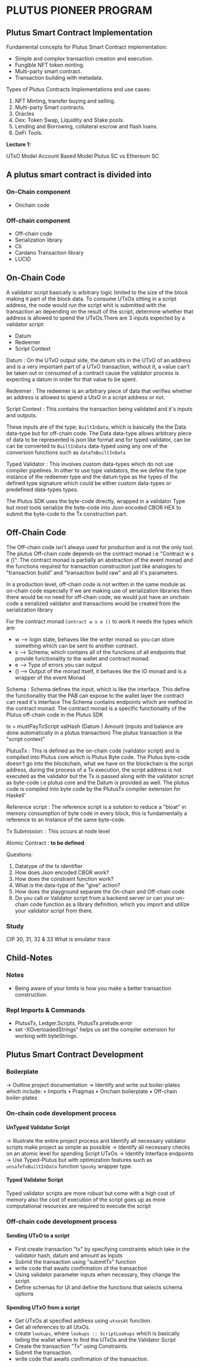 # PLUTUS PIONEER PROGRAM

## Plutus Smart Contract Implementation

Fundamental concepts for Plutus Smart Contract implementation:

* Simple and complex transaction creation and execution.
* Fungible NFT token minting.
* Multi-party smart contract.
* Transaction building with metadata.

Types of Plutus Contracts Implementations and use cases:

1. NFT Minting, transfer buying and selling.
2. Multi-party Smart contracts.
3. Oracles
4. Dex: Token Swap, Liquidity and Stake pools.
5. Lending and Borrowing, collateral escrow and flash loans.
6. DeFi Tools.

**Lecture 1:**

UTxO Model
Account Based Model
Plutus SC vs Ethereum SC

## A plutus smart contract is divided into

### On-Chain component

* Onchain code

### Off-chain component

* Off-chain code
* Serialization library
* Cli
* Cardano Transaction library
* LUCID

## On-Chain Code

A validator script basically is arbitrary logic limited to the size of the block making it part of the block data. 
To consume UTxOs sitting in a script address, the node would run the script whit is submitted with the transaction an depending on the result of the script,
determine whether that address is allowed to spend the UTxOs.There are 3 inputs expected by a validator script:

* Datum
* Redeemer
* Script Context

Datum
: On the UTxO output side, the datum sits in the UTxO of an address and is a very important part of a UTxO transaction, without it, a value can't be taken out or consumed of a contract cause the validator process is expecting a datum in order for that value to be spent.

Redeemer
: The redeemer is an arbitrary piece of data that verifies whether an address is allowed to spend a UtxO in a script address or not.

Script Context
: This contains the transaction being validated and it's inputs and outputs.

These inputs are of the type; `BuiltInData`, which is basically the the Data data-type but for off-chain code.
The Data data-type allows arbitrary piece of data to be represented is json like format and for typed validator, can be can be converted to `BuiltInData` data-typed using any one of the conversion functions such as `dataToBuiltInData`

Typed Validator
: This involves custom data-types which do not use compiler pipelines. In other to use type validators, the we define the type instance of the redeemer type and the datum type
as the types of the defined type signature which could be either custom data-types or predefined data-types types.

The Plutus SDK uses the byte-code directly, wrapped in a validator Type but most tools serialize the byte-code into Json encoded CBOR HEX to submit the byte-code to the Tx construction part.

## Off-Chain Code

The Off-chain code isn't always used for production and is not the only tool.
The plutus Off-chain code depends on the contract monad i.e "Contract w s e ()". The contract monad is partially an abstraction
of the event monad and the functions required for transaction construction just like analogies to "transaction build" and
"transaction build raw" and all it's parameters.

In a production level, off-chain code is not written in the same module as on-chain code especially if
we are making use of serialization libraries then there would be no need for off-chain code, we would just have an onchain code a serialized validator
and transactions would be created from the serialization library

For the contract monad `Contract w s e ()` to work it needs the types which are:

* w --> login state, behaves like the writer monad so you can store something which can be sent to another contract.
* s --> Schema; which contains all of the functions of all endpoints that provide functionality to the wallet and contract monad.
* e --> Type of errors you can output
* () --> Output of the monad itself, it behaves like the IO monad and is a wrapper of the event Monad

Schema
: Schema  defines the input, which is like the interface. This define the functionality that the PAB can expose to the wallet layer the contract can read it's interface
The Schema contains endpoints which are method in the contract monad. The contract monad is a specific functionality of the Plutus off-chain code in the Plutus SDK

tx = mustPayToScript valHash (Datum ) Amount (inputs and balance are done automatically in a plutus transaction)
The plutus transaction is the "script context"

PlutusTx
: This is defined as the on-chain code (validator script) and is compiled into Plutus core which is Plutus Byte code. The Plutus byte-code doesn't go into the blockchain,
what we have on the blockchain is the script address, during the process of a Tx execution, the script address is not executed as the validator
but the Tx is passed along with the validator script as byte-code i.e plutus core and the Datum is provided as well. The plutus code is compiled into byte code by the PlutusTx compiler extension for Haskell'

Reference script
: The reference script is a solution to reduce a "bloat" in memory consumption of byte code in every block, this is fundamentally a reference to an Instance of the same byte-code.

Tx Submission:
: This occurs at node level

Atomic Contract
: **to be defined**

  Questions:

  1. Datatype of the tx identifier
  2. How does Json encoded CBOR work?
  3. How does the constraint function work?
  4. What is the data-type of the "give" action?
  5. How does the playground separate the On-chain and Off-chain code
  6. Do you call or Validator script from a backend server or can your on-chain code function as a library definition,
  which you import and utilize your validator script from there.

### Study

  CIP 30, 31, 32 & 33
  What is emulator trace
  
## Child-Notes

### Notes

* Being aware of your limits is how you make a better transaction construction.

### Repl Imports & Commands

* PlutusTx, Ledger.Scripts, PlutusTx.prelude.error
* set -XOverloadedStrings" helps us set the compiler extension for working with byteStrings.

## Plutus Smart Contract Development

### Boilerplate

-> Outline project documentation
-> Identify and write out boiler-plates which include:
   • Imports
   • Pragmas
   • Onchain boilerplate
   • Off-chain boiler-plates

### On-chain code development process

#### UnTyped Validator Script

-> Illustrate the entire project process and Identify all necessary validator scripts make project as simple as possible
-> Identify all necessary checks on an atomic level for spending Script UTxOs
-> Identify  Interface endpoints
-> Use Typed-Plutus but with optimization features such as `unsafeToBuiltInData` function `Spooky` wrapper type.

#### Typed Validator Script

Typed validator scripts are more robust but come with a high cost of memory also the cost of execution of the script goes up as more computational resources are required to execute the script

### Off-chain code development process

#### Sending UTxO to a script

* First create transaction "tx" by specifying constraints which take in the validator hash, datum and amount as inputs
* Submit the transaction using "submitTx" function
* write code that awaits confirmation of the transaction
* Using validator parameter inputs when necessary, they change the script.
* Define schemas for UI and  define the functions that selects schema options

#### Spending UTxO from a script

* Get UTxOs at specified address using `utxosAt` function.
* Get all references to all UtxOs.
* create `lookups`, where `lookups :: ScriptLookups` which is basically telling the wallet where to find the UTxOs and the Validator Script
* Create the transaction "Tx" using Constraints.
* Submit the transaction.
* write code that awaits confirmation of the transaction.
